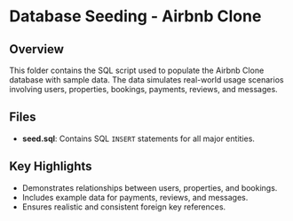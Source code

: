 # Database Seeding - Airbnb Clone

## Overview
This folder contains the SQL script used to populate the Airbnb Clone database with sample data. The data simulates real-world usage scenarios involving users, properties, bookings, payments, reviews, and messages.

## Files
- **seed.sql**: Contains SQL `INSERT` statements for all major entities.

## Key Highlights
- Demonstrates relationships between users, properties, and bookings.
- Includes example data for payments, reviews, and messages.
- Ensures realistic and consistent foreign key references.
